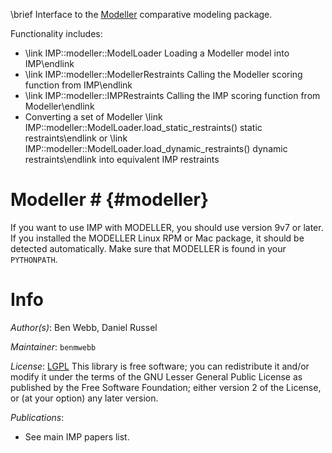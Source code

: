 \brief Interface to the [Modeller](http://salilab.org/modeller/) comparative modeling package.

Functionality includes:

 - \link IMP::modeller::ModelLoader Loading a Modeller model into IMP\endlink
 - \link IMP::modeller::ModellerRestraints Calling the Modeller scoring function from IMP\endlink
 - \link IMP::modeller::IMPRestraints Calling the IMP scoring function from Modeller\endlink
 - Converting a set of Modeller \link IMP::modeller::ModelLoader.load_static_restraints() static restraints\endlink or \link IMP::modeller::ModelLoader.load_dynamic_restraints() dynamic restraints\endlink into equivalent IMP restraints

# Modeller # {#modeller}

If you want to use IMP with MODELLER, you should use version 9v7 or
later. If you installed the MODELLER Linux RPM or Mac package, it should be
detected automatically. Make sure that MODELLER is found in your `PYTHONPATH`.

# Info

_Author(s)_: Ben Webb, Daniel Russel

_Maintainer_: `benmwebb`

_License_: [LGPL](http://www.gnu.org/licenses/old-licenses/lgpl-2.1.html)
This library is free software; you can redistribute it and/or
modify it under the terms of the GNU Lesser General Public
License as published by the Free Software Foundation; either
version 2 of the License, or (at your option) any later version.

_Publications_:
 - See main IMP papers list.
